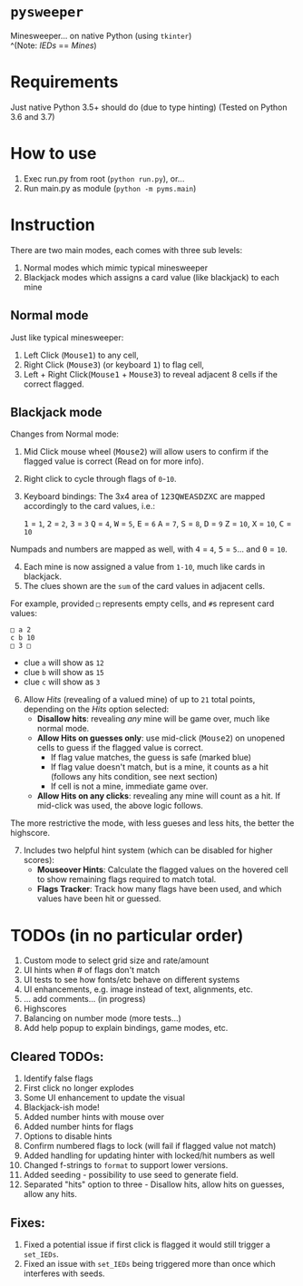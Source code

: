# `pysweeper`
Minesweeper... on native Python (using `tkinter`)  
^(Note: *IEDs* == *Mines*)

# Requirements
Just native Python 3.5+ should do (due to type hinting)
(Tested on Python 3.6 and 3.7)

# How to use
1. Exec run.py from root (`python run.py`), or...  
2. Run main.py as module (`python -m pyms.main`)

# Instruction
There are two main modes, each comes with three sub levels:
1. Normal modes which mimic typical minesweeper
2. Blackjack modes which assigns a card value (like blackjack) to each mine

## Normal mode
Just like typical minesweeper:

1. Left Click (<kbd>Mouse1</kbd>) to any cell,  
2. Right Click (<kbd>Mouse3</kbd>) (or keyboard <kbd>1</kbd>) to flag cell,  
3. Left + Right Click(<kbd>Mouse1</kbd> + <kbd>Mouse3</kbd>) to reveal adjacent 8 cells if the correct flagged.  

## Blackjack mode
Changes from Normal mode:

1. Mid Click mouse wheel (<kbd>Mouse2</kbd>) will allow users to confirm if the flagged value is correct (Read on for more info).  
2. Right click to cycle through flags of `0`-`10`.  
3. Keyboard bindings: The 3x4 area of <kbd>123QWEASDZXC</kbd> are mapped accordingly to the card values, i.e.:

    <kbd>1</kbd> = `1`,  <kbd>2</kbd> = `2`,  <kbd>3</kbd> = `3`
    <kbd>Q</kbd> = `4`,  <kbd>W</kbd> = `5`,  <kbd>E</kbd> = `6`
    <kbd>A</kbd> = `7`,  <kbd>S</kbd> = `8`,  <kbd>D</kbd> = `9`
    <kbd>Z</kbd> = `10`, <kbd>X</kbd> = `10`, <kbd>C</kbd> = `10`

Numpads and numbers are mapped as well, with <kbd>4</kbd> = `4`, <kbd>5</kbd> = `5`... and <kbd>0</kbd> = `10`.

4. Each mine is now assigned a value from `1-10`, much like cards in blackjack.  
5. The clues shown are the `sum` of the card values in adjacent cells.

For example, provided `□` represents empty cells, and `#`s represent card values:

    □ a 2
    c b 10
    □ 3 □

- clue `a` will show as `12`  
- clue `b` will show as `15`  
- clue `c` will show as `3`

6. Allow *Hits* (revealing of a valued mine) of up to `21` total points, depending on the *Hits* option selected:  
    - **Disallow hits**: revealing *any* mine will be game over, much like normal mode.  
    - **Allow Hits on guesses only**: use mid-click (<kbd>Mouse2</kbd>) on unopened cells to guess if the flagged value is correct.  
        - If flag value matches, the guess is safe (marked blue)  
        - If flag value doesn't match, but is a mine, it counts as a hit (follows any hits condition, see next section)  
        - If cell is not a mine, immediate game over.  
    - **Allow Hits on any clicks**: revealing any mine will count as a hit.  If mid-click was used, the above logic follows.

The more restrictive the mode, with less gueses and less hits, the better the highscore.

7. Includes two helpful hint system (which can be disabled for higher scores):
    - **Mouseover Hints**: Calculate the flagged values on the hovered cell to show remaining flags required to match total.  
    - **Flags Tracker**: Track how many flags have been used, and which values have been hit or guessed.

# TODOs (in no particular order)
1. Custom mode to select grid size and rate/amount  
2. UI hints when # of flags don't match  
3. UI tests to see how fonts/etc behave on different systems  
4. UI enhancements, e.g. image instead of text, alignments, etc.  
5. ... add comments... (in progress)  
6. Highscores  
7. Balancing on number mode (more tests...)  
8. Add help popup to explain bindings, game modes, etc.

## Cleared TODOs:
1. Identify false flags  
2. First click no longer explodes  
3. Some UI enhancement to update the visual  
4. Blackjack-ish mode!  
5. Added number hints with mouse over  
6. Added number hints for flags  
7. Options to disable hints  
8. Confirm numbered flags to lock (will fail if flagged value not match)  
9. Added handling for updating hinter with locked/hit numbers as well  
10. Changed f-strings to `format` to support lower versions.  
11. Added seeding - possibility to use seed to generate field.  
12. Separated "hits" option to three - Disallow hits, allow hits on guesses, allow any hits.  

## Fixes:
1. Fixed a potential issue if first click is flagged it would still trigger a `set_IEDs`.  
2. Fixed an issue with `set_IEDs` being triggered more than once which interferes with seeds.  
